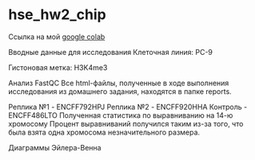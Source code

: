 # hse_hw2_chip

Ссылка на мой [google colab](https://colab.research.google.com/drive/1M6Kuz5MR5jVZQmARgHb-gNaJ72Hc71Fv?usp=sharing)

Вводные данные для исследования
Клеточная линия: PC-9

Гистоновая метка: H3K4me3

Анализ FastQC
Все html-файлы, полученные в ходе выполнения исследования из домашнего задания, находятся в папке reports.

Реплика №1 - ENCFF792HPJ
Реплика №2 - ENCFF920HHA
Контроль - ENCFF486LTO
Полученная статистика по выравниванию на 14-ю хромосому
Процент выравниваний получился таким из-за того, что была взята одна хромосома незначительного размера.

Диаграммы Эйлера-Венна

